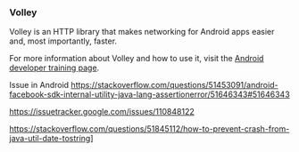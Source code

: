 ### Volley

Volley is an HTTP library that makes networking for Android apps easier and, most
importantly, faster.

For more information about Volley and how to use it, visit the [Android developer training
page](https://developer.android.com/training/volley/index.html).


Issue in Android 
https://stackoverflow.com/questions/51453091/android-facebook-sdk-internal-utility-java-lang-assertionerror/51646343#51646343

https://issuetracker.google.com/issues/110848122

https://stackoverflow.com/questions/51845112/how-to-prevent-crash-from-java-util-date-tostring]

